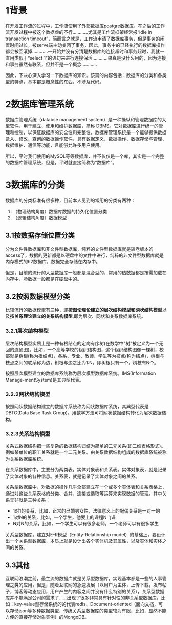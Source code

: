# 1背景
在开发工作流的过程中，工作流使用了外部数据库postgre数据库，在之后的工作流开发过程中被这个数据虐的不行…………尤其是工作流框架经常报“idle in transaction timeout”，简而言之就是，工作流申请了数据库事务，但是事务的闲置时间过长，被serve端主动关闭了事务，因此，事务中的已经执行的数据库操作都会被回滚掉…………一开始并没有分清楚数据库的连接超时和事务超时，我就一直用类似于“select 1”的语句来进行连接保活…………果真是没什么用的，因为连接和事务虽然有联系，但并不是一个概念…………

因此，下决心深入学习一下数据库的知识。该篇的内容包括：数据库的分类和各类型的特点，基本都是概念性的东西，不涉及代码。

# 2数据库管理系统
数据库管理系统（databse management system）是一种操纵和管理数据库的大型软件，用于建立、使用和维护数据库，简称 DBMS。它对数据库进行统一的管理和控制，以保证数据库的安全性和完整性。数据库管理系统是一个能够提供数据录入、修改、查询的数据操作软件，具有数据定义、数据操作、数据存储与管理、数据维护、通信等功能，且能够允许多用户使用。

所以，平时我们使用的MySQL等等数据库，并不仅仅是一个库，其实是一个完整的数据库管理系统，但是，平时就直接简称为“数据库”。

# 3数据库的分类
数据库的分类标准有很多种，目前本人见到的常用的分类有两种：
1. （物理结构角度）数据库数据的持久化位置分类
2. （逻辑结构角度）数据模型

## 3.1按数据存储位置分类
分为文件性数据库和非文件型数据库，纯粹的文件型数据库就是较老版本的access了，数据的更新都是以硬盘中的文件中进行，纯粹的非文件型数据库就是内存模式的h2数据库，数据完全存储在内存中。

但是，目前的流行的大型数据库一般都是混合型的，常用的热数据都是按需加载在内存中，冷数据一般都是在硬盘中的。
## 3.2按照数据模型分类
比较流行的数据模型有三种，即**按图论理论建立的层次结构模型和网状结构模型**以及**按关系理论建立的关系结构模型**,即为层次、网状和关系数据库系统。

### 3.2.1层次结构模型
层次结构模型实质上是一种有根结点的定向有序树(在数学中"树"被定义为一个无回的连通图)。比如，一个高等学校的组织结构图，这个组织结构图像一棵树，校部就是树根(称为根结点)，各系、专业、教师、学生等为枝点(称为结点)，树根与枝点之间的联系称为边，树根与边之比为1:N，即树根只有一个，树枝有N个。

按照层次模型建立的数据库系统称为层次模型数据库系统。IMS(Information Manage-mentSystem)是其典型代表。

### 3.2.2网状结构模型
按照网状数据结构建立的数据库系统称为网状数据库系统，其典型代表是DBTG(Data Base Task Group)。用数学方法可将网状数据结构转化为层次数据结构。

### 3.2.3关系结构模型
关系式数据结构把一些复杂的数据结构归结为简单的二元关系(即二维表格形式)。例如某单位的职工关系就是一个二元关系。由关系数据结构组成的数据库系统被称为关系数据库系统。

在关系数据库中，主要分为两类表，实体对象表和关系表。实体对象表，就是记录了实体对象的各种信息。关系表，就是记录了实体对象之间的关系。

关系型数据库中，对数据的操作几乎全部建立在一个或多个实体表和关系表格上，通过对这些关系表格的分类、合并、连接或选取等运算来实现数据的管理。其中关系无非就是三种关系：
* 1对1的关系，比如，正常的已婚男女性，法律意义上的配偶关系是一对一的
* 1对N的关系，比如，一个学生，他要上的课程N门课
* N对N的关系，比如，一个学生可以有很多老师，一个老师可以有很多学生

关系型数据库，建立对E-R模型（Entity-Relationship model）的基础上，要设计出一个关系型数据库，本质上就是设计出各个实体机及其属性，以及实体和实体之间的关系。

## 3.3其他
互联网浪潮之前，最主流的数据库就是关系型数据库，实现基本都是一些的人事管理之类的应用，但是，随着互联网的急速发展（以用户为主体，上传下载，发布帖子，博客等动态应用，用户产生的内容之间并没有什么特别的关系），关系型数据库并不能满足公司的需求了……出现了很多非常具有针对性的非关系型数据库，比如：key-value型存储系统的的代表redis、Document-oriented（面向文档，可以存储json等多种数据类型，传统关系型数据库的类型较为有限，比如，显然不能方便的直接存储对象实例）的MongoDB。

